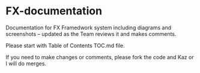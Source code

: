 # FX-documentation

Documentation for FX Framedwork system including diagrams and screenshots – updated as the Team reviews it and makes comments.

Please start with Table of Contents TOC.md file.

If you need to make changes or comments, please fork the code and Kaz or I will do merges.

